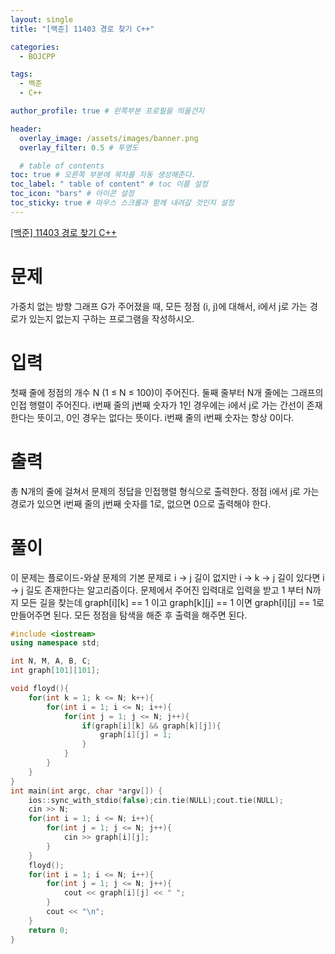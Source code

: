 ```yaml
---
layout: single
title: "[백준] 11403 경로 찾기 C++"

categories:
  - BOJCPP

tags:
  - 백준
  - C++

author_profile: true # 왼쪽부분 프로필을 띄울건지

header:
  overlay_image: /assets/images/banner.png
  overlay_filter: 0.5 # 투명도

  # table of contents
toc: true # 오른쪽 부분에 목차를 자동 생성해준다.
toc_label: " table of content" # toc 이름 설정
toc_icon: "bars" # 아이콘 설정
toc_sticky: true # 마우스 스크롤과 함께 내려갈 것인지 설정
---
```


<a href="https://www.acmicpc.net/problem/11403" title="문제링크" target="_blank">[백준] 11403 경로 찾기 C++</a>

# 문제

가중치 없는 방향 그래프 G가 주어졌을 때, 모든 정점 (i, j)에 대해서, i에서 j로 가는 경로가 있는지 없는지 구하는 프로그램을 작성하시오.

# 입력

첫째 줄에 정점의 개수 N (1 ≤ N ≤ 100)이 주어진다. 둘째 줄부터 N개 줄에는 그래프의 인접 행렬이 주어진다. i번째 줄의 j번째 숫자가 1인 경우에는 i에서 j로 가는 간선이 존재한다는 뜻이고, 0인 경우는 없다는 뜻이다. i번째 줄의 i번째 숫자는 항상 0이다.

# 출력

총 N개의 줄에 걸쳐서 문제의 정답을 인접행렬 형식으로 출력한다. 정점 i에서 j로 가는 경로가 있으면 i번째 줄의 j번째 숫자를 1로, 없으면 0으로 출력해야 한다.

# 풀이

이 문제는 플로이드-와샬 문제의 기본 문제로 i -> j 길이 없지만 i -> k -> j 길이 있다면 i -> j 길도 존재한다는 알고리즘이다. 문제에서 주어진 입력대로 입력을 받고 1 부터 N까지 모든 길을 찾는데 graph\[i\]\[k\] == 1 이고 graph\[k\]\[j\] == 1 이면 graph\[i\]\[j\] == 1로 만들어주면 된다. 모든 정점을 탐색을 해준 후 출력을 해주면 된다.

```c++
#include <iostream>
using namespace std;

int N, M, A, B, C;
int graph[101][101];

void floyd(){
    for(int k = 1; k <= N; k++){
        for(int i = 1; i <= N; i++){
            for(int j = 1; j <= N; j++){
                if(graph[i][k] && graph[k][j]){
                    graph[i][j] = 1;
                }
            }
        }
    }
}
int main(int argc, char *argv[]) {
    ios::sync_with_stdio(false);cin.tie(NULL);cout.tie(NULL);
    cin >> N;
    for(int i = 1; i <= N; i++){
        for(int j = 1; j <= N; j++){
            cin >> graph[i][j];
        }
    }
    floyd();
    for(int i = 1; i <= N; i++){
        for(int j = 1; j <= N; j++){
            cout << graph[i][j] << " ";
        }
        cout << "\n";
    }
    return 0;
}
```
